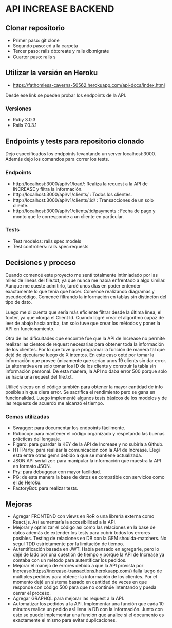 # API INCREASE BACKEND 

## Clonar repositorio

- Primer paso: git clone
- Segundo paso: cd a la carpeta
- Tercer paso: rails db:create y rails db:migrate
- Cuartor paso: rails s

## Utilizar la versión en Heroku 

- https://fathomless-caverns-50562.herokuapp.com/api-docs/index.html

Desde ese link se pueden probar los endpoints de la API.

### Versiones

- Ruby 3.0.3
- Rails 7.0.3.1

## Endpoints y tests para repositorio clonado

Dejo especificados los endpoints levantando un server localhost:3000. Además dejo los comandos para correr los tests.

### Endpoints

- http://localhost:3000/api/v1/load/: Realiza la request a la API de INCREASE y filtra la información.
- http://localhost:3000/api/v1/clients/ : Todos los clientes.
- http://localhost:3000/api/v1/clients/:id/ : Transacciones de un solo cliente.
- http://localhost:3000/api/v1/clients/:id/payments : Fecha de pago y monto que le corresponde a un cliente en particular.

### Tests

- Test modelos: rails spec:models
- Test controllers: rails spec:requests

## Decisiones y proceso

Cuando comencé este proyecto me sentí totalmente intimiadado por las miles de lineas del file.txt, ya que nunca me había enfrentado a algo similar. Aunque me cueste admitirlo, tardé unos días en poder entender exactamente lo que tenía que hacer. Comencé realizando diagramas y pseudocódigo. Comencé filtrando la información en tablas sin distinción del tipo de dato.

Luego me di cuenta que sería más eficiente filtrar desde la última línea, el footer, ya que otorga el Client Id. Cuando logré crear el algoritmo capaz de leer de abajo hacia arriba, tan solo tuve que crear los métodos y poner la API en funcionamiento.

Otra de las dificultades que encontré fue que la API de Increase no permite realizar las cientos de request necesarias para obtener toda la información de los clientes. Por lo que tuve que programar la función de manera tal que dejé de ejecutarse luego de X intentos. En este caso opté por tomar la información que provee únicamente que serían unos 19 clients sin dar error. La alternativa era solo tomar los ID de los clients y construir la tabla sin información personal. De esta manera, la API no daba error 500 porque solo se hacia una request del file.txt.

Utilicé sleeps en el código también para obtener la mayor cantidad de info posible sin que diera error. Se sacrifica el rendimiento pero se gana en funcionalidad. Luego implementé algunos tests básicos de los modelos y de las requests de acuerdo me alcanzó el tiempo.

### Gemas utilizadas

- Swagger: para documentar los endpoints fácilmente.
- Rubocop: para mantener el código organizado y respetando las buenas prácticas del lenguaje.
- Figaro: para guardar la KEY de la API de Increase y no subirla a Github.
- HTTParty: para realizar la comunicación con la API de Increase. Elegí esta entre otras gems debido a que se mantiene actualizada.
- JSON API serializer: para manipular la información que muestra la API en formato JSON.
- Pry: para debuggear con mayor facilidad.
- PG: de esta manera la base de datos es compatible con servicios como el de Heroku.
- FactoryBot: para realizar tests.

## Mejoras

- Agregar FRONTEND con views en RoR o una librería externa como React.js. Así aumentaría la accesibilidad a la API.
- Mejorar y optimizar el código así como las relaciones en la base de datos además de extender los tests para cubrir todos los errores posibles. Testing de relaciones en DB con la GEM shoulda-matchers. No seguí TDD estrictamente por la limitación de tiempo.
- Autentificación basada en JWT. Había pensado en agregarle, pero lo dejé de lado por una cuestión de tiempo y porque la API de Increase ya contaba con un método para autentificar los pedidos.
- Mejorar el manejo de errores debido a que la API provista por Increase(https://increase-transactions.herokuapp.com/) falla luego de múltiples pedidos para obtener la información de los clientes. Por el momento dejé un sistema basado en cantidad de veces en que responde con código 500 para que no continúe intentando y pueda cerrar el proceso.
- Agregar GRAPHQL para mejorar las request a la API.
- Automatizar los pedidos a la API. Implementar una función que cada 10 minutos realice un pedido así llena la DB con la información. Junto con esto se puede implementar una función que analice si el documento es exactamente el mismo para evitar duplicaciones.
